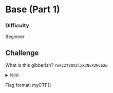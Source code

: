 # Base (Part 1)
### Difficulty 
Beginner
## Challenge
What is this gibberish? `YmFzZTY0X2lzX3NvX2Nvb2w` 

<details>
<summary>Hint</summary> 
Maybe try out using bases!
</details>

Flag format: myCTF{}